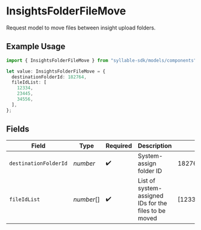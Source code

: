 # InsightsFolderFileMove

Request model to move files between insight upload folders.

## Example Usage

```typescript
import { InsightsFolderFileMove } from "syllable-sdk/models/components";

let value: InsightsFolderFileMove = {
  destinationFolderId: 182764,
  fileIdList: [
    12334,
    23445,
    34556,
  ],
};
```

## Fields

| Field                                                 | Type                                                  | Required                                              | Description                                           | Example                                               |
| ----------------------------------------------------- | ----------------------------------------------------- | ----------------------------------------------------- | ----------------------------------------------------- | ----------------------------------------------------- |
| `destinationFolderId`                                 | *number*                                              | :heavy_check_mark:                                    | System-assign folder ID                               | 182764                                                |
| `fileIdList`                                          | *number*[]                                            | :heavy_check_mark:                                    | List of system-assigned IDs for the files to be moved | [12334,23445,34556]                                   |